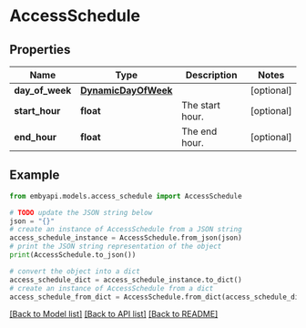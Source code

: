 # AccessSchedule


## Properties

Name | Type | Description | Notes
------------ | ------------- | ------------- | -------------
**day_of_week** | [**DynamicDayOfWeek**](DynamicDayOfWeek.md) |  | [optional] 
**start_hour** | **float** | The start hour. | [optional] 
**end_hour** | **float** | The end hour. | [optional] 

## Example

```python
from embyapi.models.access_schedule import AccessSchedule

# TODO update the JSON string below
json = "{}"
# create an instance of AccessSchedule from a JSON string
access_schedule_instance = AccessSchedule.from_json(json)
# print the JSON string representation of the object
print(AccessSchedule.to_json())

# convert the object into a dict
access_schedule_dict = access_schedule_instance.to_dict()
# create an instance of AccessSchedule from a dict
access_schedule_from_dict = AccessSchedule.from_dict(access_schedule_dict)
```
[[Back to Model list]](../README.md#documentation-for-models) [[Back to API list]](../README.md#documentation-for-api-endpoints) [[Back to README]](../README.md)


